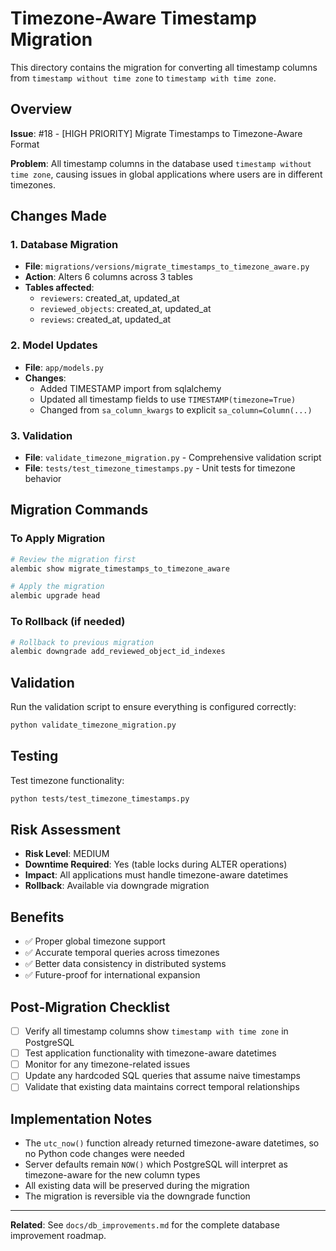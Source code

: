 # Timezone-Aware Timestamp Migration

This directory contains the migration for converting all timestamp columns from `timestamp without time zone` to `timestamp with time zone`.

## Overview

**Issue**: #18 - [HIGH PRIORITY] Migrate Timestamps to Timezone-Aware Format

**Problem**: All timestamp columns in the database used `timestamp without time zone`, causing issues in global applications where users are in different timezones.

## Changes Made

### 1. Database Migration
- **File**: `migrations/versions/migrate_timestamps_to_timezone_aware.py`
- **Action**: Alters 6 columns across 3 tables
- **Tables affected**:
  - `reviewers`: created_at, updated_at
  - `reviewed_objects`: created_at, updated_at
  - `reviews`: created_at, updated_at

### 2. Model Updates
- **File**: `app/models.py`
- **Changes**:
  - Added TIMESTAMP import from sqlalchemy
  - Updated all timestamp fields to use `TIMESTAMP(timezone=True)`
  - Changed from `sa_column_kwargs` to explicit `sa_column=Column(...)`

### 3. Validation
- **File**: `validate_timezone_migration.py` - Comprehensive validation script
- **File**: `tests/test_timezone_timestamps.py` - Unit tests for timezone behavior

## Migration Commands

### To Apply Migration
```bash
# Review the migration first
alembic show migrate_timestamps_to_timezone_aware

# Apply the migration
alembic upgrade head
```

### To Rollback (if needed)
```bash
# Rollback to previous migration
alembic downgrade add_reviewed_object_id_indexes
```

## Validation

Run the validation script to ensure everything is configured correctly:

```bash
python validate_timezone_migration.py
```

## Testing

Test timezone functionality:

```bash
python tests/test_timezone_timestamps.py
```

## Risk Assessment

- **Risk Level**: MEDIUM
- **Downtime Required**: Yes (table locks during ALTER operations)
- **Impact**: All applications must handle timezone-aware datetimes
- **Rollback**: Available via downgrade migration

## Benefits

- ✅ Proper global timezone support
- ✅ Accurate temporal queries across timezones
- ✅ Better data consistency in distributed systems
- ✅ Future-proof for international expansion

## Post-Migration Checklist

- [ ] Verify all timestamp columns show `timestamp with time zone` in PostgreSQL
- [ ] Test application functionality with timezone-aware datetimes
- [ ] Monitor for any timezone-related issues
- [ ] Update any hardcoded SQL queries that assume naive timestamps
- [ ] Validate that existing data maintains correct temporal relationships

## Implementation Notes

- The `utc_now()` function already returned timezone-aware datetimes, so no Python code changes were needed
- Server defaults remain `NOW()` which PostgreSQL will interpret as timezone-aware for the new column types
- All existing data will be preserved during the migration
- The migration is reversible via the downgrade function

---

**Related**: See `docs/db_improvements.md` for the complete database improvement roadmap.